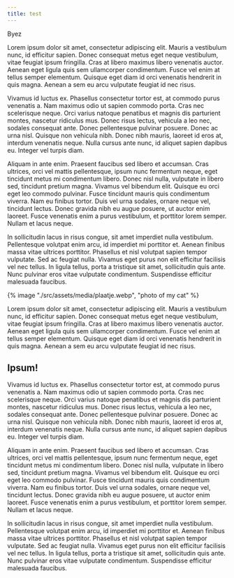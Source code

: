 ```yaml
---
title: test
---
```


Byez 

 Lorem ipsum dolor sit amet, consectetur adipiscing elit. Mauris a vestibulum nunc, id efficitur sapien. Donec consequat metus eget neque vestibulum, vitae feugiat ipsum fringilla. Cras at libero maximus libero venenatis auctor. Aenean eget ligula quis sem ullamcorper condimentum. Fusce vel enim at tellus semper elementum. Quisque eget diam id orci venenatis hendrerit in quis magna. Aenean a sem eu arcu vulputate feugiat id nec risus.

Vivamus id luctus ex. Phasellus consectetur tortor est, at commodo purus venenatis a. Nam maximus odio ut sapien commodo porta. Cras nec scelerisque neque. Orci varius natoque penatibus et magnis dis parturient montes, nascetur ridiculus mus. Donec risus lectus, vehicula a leo nec, sodales consequat ante. Donec pellentesque pulvinar posuere. Donec ac urna nisl. Quisque non vehicula nibh. Donec nibh mauris, laoreet id eros at, interdum venenatis neque. Nulla cursus ante nunc, id aliquet sapien dapibus eu. Integer vel turpis diam.

Aliquam in ante enim. Praesent faucibus sed libero et accumsan. Cras ultrices, orci vel mattis pellentesque, ipsum nunc fermentum neque, eget tincidunt metus mi condimentum libero. Donec nisl nulla, vulputate in libero sed, tincidunt pretium magna. Vivamus vel bibendum elit. Quisque eu orci eget leo commodo pulvinar. Fusce tincidunt mauris quis condimentum viverra. Nam eu finibus tortor. Duis vel urna sodales, ornare neque vel, tincidunt lectus. Donec gravida nibh eu augue posuere, ut auctor enim laoreet. Fusce venenatis enim a purus vestibulum, et porttitor lorem semper. Nullam et lacus neque.

In sollicitudin lacus in risus congue, sit amet imperdiet nulla vestibulum. Pellentesque volutpat enim arcu, id imperdiet mi porttitor et. Aenean finibus massa vitae ultrices porttitor. Phasellus et nisl volutpat sapien tempor vulputate. Sed ac feugiat nulla. Vivamus eget purus non elit efficitur facilisis vel nec tellus. In ligula tellus, porta a tristique sit amet, sollicitudin quis ante. Nunc pulvinar eros vitae vulputate condimentum. Suspendisse efficitur malesuada faucibus.

{% image "./src/assets/media/plaatje.webp", "photo of my cat" %}

Lorem ipsum dolor sit amet, consectetur adipiscing elit. Mauris a vestibulum nunc, id efficitur sapien. Donec consequat metus eget neque vestibulum, vitae feugiat ipsum fringilla. Cras at libero maximus libero venenatis auctor. Aenean eget ligula quis sem ullamcorper condimentum. Fusce vel enim at tellus semper elementum. Quisque eget diam id orci venenatis hendrerit in quis magna. Aenean a sem eu arcu vulputate feugiat id nec risus.

## Ipsum!

Vivamus id luctus ex. Phasellus consectetur tortor est, at commodo purus venenatis a. Nam maximus odio ut sapien commodo porta. Cras nec scelerisque neque. Orci varius natoque penatibus et magnis dis parturient montes, nascetur ridiculus mus. Donec risus lectus, vehicula a leo nec, sodales consequat ante. Donec pellentesque pulvinar posuere. Donec ac urna nisl. Quisque non vehicula nibh. Donec nibh mauris, laoreet id eros at, interdum venenatis neque. Nulla cursus ante nunc, id aliquet sapien dapibus eu. Integer vel turpis diam.

Aliquam in ante enim. Praesent faucibus sed libero et accumsan. Cras ultrices, orci vel mattis pellentesque, ipsum nunc fermentum neque, eget tincidunt metus mi condimentum libero. Donec nisl nulla, vulputate in libero sed, tincidunt pretium magna. Vivamus vel bibendum elit. Quisque eu orci eget leo commodo pulvinar. Fusce tincidunt mauris quis condimentum viverra. Nam eu finibus tortor. Duis vel urna sodales, ornare neque vel, tincidunt lectus. Donec gravida nibh eu augue posuere, ut auctor enim laoreet. Fusce venenatis enim a purus vestibulum, et porttitor lorem semper. Nullam et lacus neque.

In sollicitudin lacus in risus congue, sit amet imperdiet nulla vestibulum. Pellentesque volutpat enim arcu, id imperdiet mi porttitor et. Aenean finibus massa vitae ultrices porttitor. Phasellus et nisl volutpat sapien tempor vulputate. Sed ac feugiat nulla. Vivamus eget purus non elit efficitur facilisis vel nec tellus. In ligula tellus, porta a tristique sit amet, sollicitudin quis ante. Nunc pulvinar eros vitae vulputate condimentum. Suspendisse efficitur malesuada faucibus.

